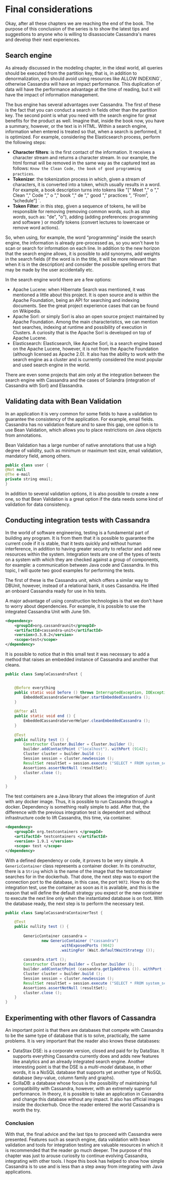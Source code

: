# Final considerations

Okay, after all these chapters we are reaching the end of the book. The purpose of this conclusion of the series is to show the latest tips and suggestions to anyone who is willing to disassociate Cassandra's mares and develop their next experiences.

## Search engine

As already discussed in the modeling chapter, in the ideal world, all queries should be executed from the partition key, that is, in addition to denormalization, you should avoid using resources like ALLOW INDEXING`, otherwise Cassandra will have an impact performance. This duplication of data will have the performance advantage at the time of reading, but it will have the impact of information management.

The bus engine has several advantages over Cassandra. The first of these is the fact that you can conduct a search in fields other than the partition key. The second point is what you need with the search engine for great benefits for the product as well. Imagine that, inside the book now, you have a summary, however, or the text is in HTML. Within a search engine, information when entered is treated so that, when a search is performed, it is optimized. For example, considering the Elasticsearch process, perform the following steps:


* **Character filters**: is the first contact of the information. It receives a character stream and returns a character stream. In our example, the html format will be removed in the same way as the captured text as follows: `Know the Clean Code, the book of good programming practices`.
* **Tokenizer**: the tokenization process in which, given a stream of characters, it is converted into a token, which usually results in a word. For example, a book description turns into tokens like "[" Meet "," o "," Clean "," Code "," o "," book "," de "," good "," practices ", ”From”, ”schedule”] `.
* **Token Filter**: in this step, given a sequence of tokens, he will be responsible for removing (removing common words, such as _stop words_, such as: "de", "o"), adding (adding preferences: programming and software ) or modify tokens (convert lectures to lowercase or remove word actions).

So, when using, for example, the word “programming” inside the search engine, the information is already pre-processed as, so you won't have to scan or search for information on each line. In addition to the new horizon that the search engine allows, it is possible to add synonyms, add weights in the search fields (if the word is in the title, it will be more relevant than when it is in the description) and consider the possible spelling errors that may be made by the user accidentally etc.


In the search engine world there are a few options:

* Apache Lucene: when Hibernate Search was mentioned, it was mentioned a little about this project. It is open source and is within the Apache Foundation, being an API for searching and indexing documents. See the great project experience cases that can be found on Wikipedia.
* Apache Sorl: or simply Sorl is also an open source project maintained by Apache Foundation. Among the main characteristics, we can mention text searches, indexing at runtime and possibility of execution in Clusters. A curiosity that is the Apache Sorl is developed on top of Apache Lucene.
* Elasticsearch: Elasticsearch, like Apache Sorl, is a search engine based on the Apache Lucene, however, it is not from the Apache Foundation (although licensed as Apache 2.0). It also has the ability to work with the search engine as a cluster and is currently considered the most popular and used search engine in the world.

There are even some projects that aim only at the integration between the search engine with Cassandra and the cases of Solandra (integration of Cassandra with Sorl) and Elassandra.

## Validating data with Bean Validation

In an application it is very common for some fields to have a validation to guarantee the consistency of the application. For example, email fields. Cassandra has no validation feature and to save this gap, one option is to use Bean Validation, which allows you to place restrictions on Java objects from annotations.

Bean Validation has a large number of native annotations that use a high degree of validity, such as minimum or maximum text size, email validation, mandatory field, among others.


```java
public class user {
@Not null
@The e-mail
private string email;
}
```

In addition to several validation options, it is also possible to create a new one, so that Bean Validation is a great option if the data needs some kind of validation for data consistency.

## Conducting integration tests with Cassandra


In the world of software engineering, testing is a fundamental part of building any program. It is from them that it is possible to guarantee the current code if it is stable, that it tests quickly and without human interference, in addition to having greater security to refactor and add new resources within the system. Integration tests are one of the types of tests on a system with which they are checked against a group of components, for example: a communication between Java code and Cassandra. In this topic, I will quote two good examples for performing the tests.

The first of these is the Cassandra unit, which offers a similar way to DBUnit, however, instead of a relational bank, it uses Cassandra. He lifted an onboard Cassandra ready for use in his tests.

A major advantage of using construction technologies is that we don't have to worry about dependencies. For example, it is possible to use the integrated Cassandra Unit with June 5th.

```xml
<dependency>
    <groupId>org.cassandraunit</groupId>
    <artifactId>cassandra-unit</artifactId>
    <version>3.3.0.2</version>
    <scope>test</scope>
</dependency>
```

It is possible to notice that in this small test it was necessary to add a method that raises an embedded instance of Cassandra and another that cleans.

```java
public class SampleCassandraTest {


    @Before everything
    public static void before () throws InterruptedException, IOException, TTransportException {
        EmbeddedCassandraServerHelper.startEmbeddedCassandra ();
    }
    
    @After all
    public static void end () {
        EmbeddedCassandraServerHelper.cleanEmbeddedCassandra ();
    }
    
    @Test
    public nullity test () {
        Constructor Cluster.Builder = Cluster.builder ();
        builder.addContactPoint ("localhost"). withPort (9142);
        Cluster cluster = builder.build ();
        Session session = cluster.newSession ();
        ResultSet resultSet = session.execute ("SELECT * FROM system_schema.keyspaces;");
        Assertions.assertNotNull (resultSet);
        cluster.close ();
    }

}

```

The test containers are a Java library that allows the integration of Junit with any docker image. Thus, it is possible to run Cassandra through a docker. Dependency is something really simple to add. After that, the difference with the previous integration test is dependent and without infrastructure code to lift Cassandra, this time, via container.

```xml
<dependency>
    <groupId> org.testcontainers </groupId>
    <artifactId> testcontainers </artifactId>
    <version> 1.9.1 </version>
    <scope> test </scope>
</dependency>
```


With a defined dependency or code, it proves to be very simple. A `GenericContainer` class represents a container docker. In its constructor, there is a `String` which is the name of the image that the testcontainer searches for in the dockerhub. That done, the next step was to export the connection port to the database, in this case, the port `9072`. How to do the integration test, use the container as soon as it is available, and this is the reason that will define the default strategy you expect or the new container to execute the next line only when the instantiated database is on foot. With the database ready, the next step is to perform the necessary test.

```java
public class SampleCassandraContainerTest {

    @Test
    public nullity test () {
    
        GenericContainer cassandra =
                new GenericContainer ("cassandra")
                        .withExposedPorts (9042)
                        .waitingFor (Wait.defaultWaitStrategy ());
    
        cassandra.start ();
        Constructor Cluster.Builder = Cluster.builder ();
        builder.addContactPoint (cassandra.getIpAddress ()). withPort (cassandra.getFirstMappedPort ());
        Cluster cluster = builder.build ();
        Session session = cluster.newSession ();
        ResultSet resultSet = session.execute ("SELECT * FROM system_schema.keyspaces;");
        Assertions.assertNotNull (resultSet);
        cluster.close ();
    }
}
```

## Experimenting with other flavors of Cassandra

An important point is that there are databases that compete with Cassandra to be the same type of database that is to solve, practically, the same problems. It is very important that the reader also knows these databases:

* DataStax DSE: is a corporate version, closed and paid for by DataStax. It supports everything Cassandra currently does and adds new features like analytics and an already integrated search engine. Another interesting point is that the DSE is a _multi-model_ database, in other words, it is a NoSQL database that supports yet another type of NoSQL database (key-value, column family and graphs).
* ScillaDB: a database whose focus is the possibility of maintaining full compatibility with Cassandra, however, with an extremely superior performance. In theory, it is possible to take an application in Cassandra and change this database without any impact. It also has official images inside the dockerhub. Once the reader entered the world Cassandra is worth the try.

### Conclusion

With that, the final advice and the last tips to proceed with Cassandra were presented. Features such as search engine, data validation with bean validation and tools for integration testing are valuable resources in which it is recommended that the reader go much deeper. The purpose of this chapter was just to arouse curiosity to continue evolving Cassandra, integrating with other tools. I hope this book has helped to show how simple Cassandra is to use and is less than a step away from integrating with Java applications.